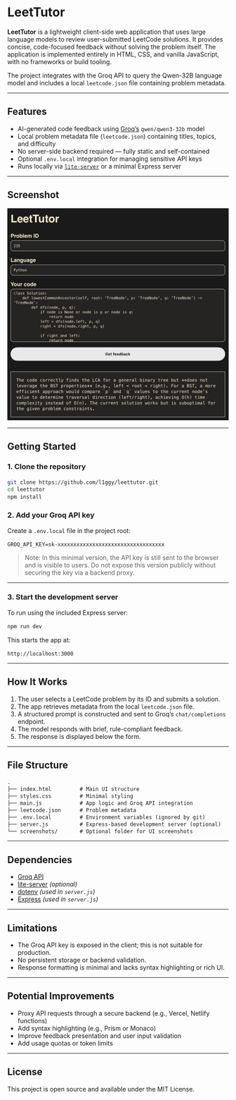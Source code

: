 # LeetTutor

**LeetTutor** is a lightweight client-side web application that uses large language models to review user-submitted LeetCode solutions. It provides concise, code-focused feedback without solving the problem itself. The application is implemented entirely in HTML, CSS, and vanilla JavaScript, with no frameworks or build tooling.

The project integrates with the Groq API to query the Qwen-32B language model and includes a local `leetcode.json` file containing problem metadata.

---

## Features

- AI-generated code feedback using [Groq’s](https://groq.com/) `qwen/qwen3-32b` model  
- Local problem metadata file (`leetcode.json`) containing titles, topics, and difficulty  
- No server-side backend required — fully static and self-contained  
- Optional `.env.local` integration for managing sensitive API keys  
- Runs locally via [`lite-server`](https://github.com/johnpapa/lite-server) or a minimal Express server

---

## Screenshot

![Screenshot](screenshots/demo.png)

---

## Getting Started

### 1. Clone the repository

```bash
git clone https://github.com/l1ggy/leettutor.git
cd leettutor
npm install
```

### 2. Add your Groq API key

Create a `.env.local` file in the project root:

```dotenv
GROQ_API_KEY=sk-xxxxxxxxxxxxxxxxxxxxxxxxxxxxxxxxxx
```

> Note: In this minimal version, the API key is still sent to the browser and is visible to users. Do not expose this version publicly without securing the key via a backend proxy.

---

### 3. Start the development server

To run using the included Express server:

```bash
npm run dev
```

This starts the app at:

```
http://localhost:3000
```

---

## How It Works

1. The user selects a LeetCode problem by its ID and submits a solution.
2. The app retrieves metadata from the local `leetcode.json` file.
3. A structured prompt is constructed and sent to Groq’s `chat/completions` endpoint.
4. The model responds with brief, rule-compliant feedback.
5. The response is displayed below the form.

---

## File Structure

```
.
├── index.html         # Main UI structure
├── styles.css         # Minimal styling
├── main.js            # App logic and Groq API integration
├── leetcode.json      # Problem metadata
├── .env.local         # Environment variables (ignored by git)
├── server.js          # Express-based development server (optional)
└── screenshots/       # Optional folder for UI screenshots
```

---

## Dependencies

- [Groq API](https://console.groq.com/)
- [lite-server](https://github.com/johnpapa/lite-server) *(optional)*
- [dotenv](https://www.npmjs.com/package/dotenv) *(used in `server.js`)*
- [Express](https://expressjs.com/) *(used in `server.js`)*

---

## Limitations

- The Groq API key is exposed in the client; this is not suitable for production.
- No persistent storage or backend validation.
- Response formatting is minimal and lacks syntax highlighting or rich UI.

---

## Potential Improvements

- Proxy API requests through a secure backend (e.g., Vercel, Netlify functions)
- Add syntax highlighting (e.g., Prism or Monaco)
- Improve feedback presentation and user input validation
- Add usage quotas or token limits

---

## License

This project is open source and available under the MIT License.